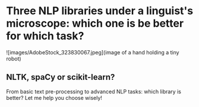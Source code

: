 # Three NLP libraries under a linguist's microscope: which one is be better for which task?

![images/AdobeStock_323830067.jpeg](image of a hand holding a tiny robot)

## NLTK, spaCy or scikit-learn? 

From basic text pre-processing to advanced NLP tasks: which library is better? Let me help you choose wisely!
